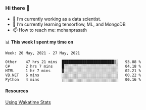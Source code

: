 ### Hi there 👋

- 🔭 I’m currently working as a data scientist.
- 🌱 I’m currently learning tensorflow, ML, and MongoDB
- 📫 How to reach me: mohanprasath

📊 **This week I spent my time on**
<!--START_SECTION:waka-->
```text
Week: 20 May, 2021 - 27 May, 2021

Other    47 hrs 21 mins  ███████████████████████▒░   93.08 % 
C#       2 hrs 7 mins    █░░░░░░░░░░░░░░░░░░░░░░░░   04.18 % 
HTML     1 hr 7 mins     ▓░░░░░░░░░░░░░░░░░░░░░░░░   02.21 % 
VB.NET   6 mins          ░░░░░░░░░░░░░░░░░░░░░░░░░   00.22 % 
Python   4 mins          ░░░░░░░░░░░░░░░░░░░░░░░░░   00.16 % 
```
<!--END_SECTION:waka-->

#### Resources
[Using Wakatime Stats](https://github.com/marketplace/actions/waka-readme)
